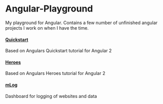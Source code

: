 # Angular-Playground

My playground for Angular. Contains a few number of unfinished angular projects I work on when I have the time.

#### [Quickstart](Angular-Quickstart/_src)
Based on Angulars Quickstart tutorial for Angular 2

#### [Heroes](../Angular-Heroes/_src)
Based on Angulars Heroes tutorial for Angular 2

#### [mLog](../../Angular-mLog/_src)
Dashboard for logging of websites and data
